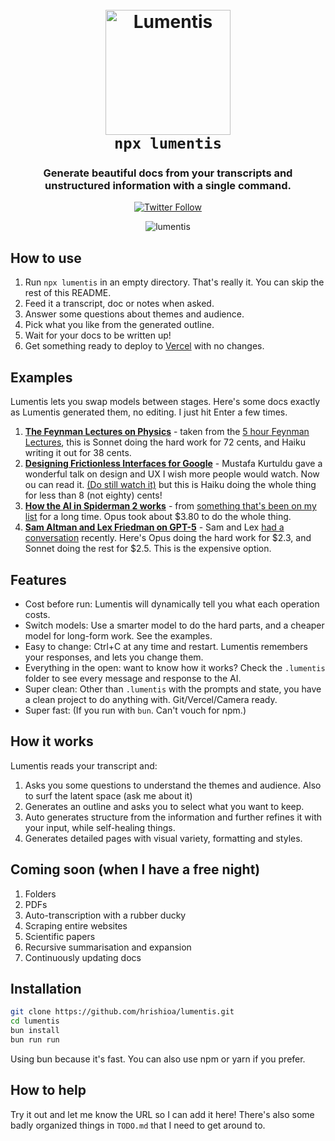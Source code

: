 <h1 align="center">
  <br>
  <a href="https://github.com/hrishioa/lumentis"><img src="https://github.com/hrishioa/lumentis/assets/973967/73832318-5e90-4191-bbbb-324524ff4468" alt="Lumentis" width="200"></a>
  <br>
<code>npx lumentis</code>
  <br>
</h1>

<h3 align="center">Generate beautiful docs from your transcripts and unstructured information with a single command.</h3>

<div align="center">

  [![Twitter Follow](https://img.shields.io/twitter/follow/hrishi?style=social)](https://twitter.com/hrishioa)

</div>



<div align="center">

![lumentis](https://github.com/hrishioa/lumentis/assets/973967/cd16bc41-bd8a-40b6-97b0-c3b57d4650cb)

</div>



## How to use

1. Run `npx lumentis` in an empty directory. That's really it. You can skip the rest of this README.
2. Feed it a transcript, doc or notes when asked.
3. Answer some questions about themes and audience.
4. Pick what you like from the generated outline.
5. Wait for your docs to be written up!
6. Get something ready to deploy to [Vercel](https://vercel.com) with no changes.

## Examples



Lumentis lets you swap models between stages. Here's some docs exactly as Lumentis generated them, no editing. I just hit Enter a few times.

1. **[The Feynman Lectures on Physics](https://feynman-lectures.vercel.app/)** - taken from the [5 hour Feynman Lectures](https://www.youtube.com/watch?v=kEx-gRfuhhk), this is Sonnet doing the hard work for 72 cents, and Haiku writing it out for 38 cents.
2. **[Designing Frictionless Interfaces for Google](https://designing-better-ui.vercel.app/)** - Mustafa Kurtuldu gave a wonderful talk on design and UX I wish more people would watch. Now ou can read it. [(Do still watch it)](https://www.youtube.com/watch?v=Drf5ZKd4aVY) but this is Haiku doing the whole thing for less than 8 (not eighty) cents!
3. **[How the AI in Spiderman 2 works](https://spiderman-2-ai-mechanics.vercel.app/)** - from [something that's been on my list](https://www.youtube.com/watch?v=LxWq65CZBU8) for a long time. Opus took about $3.80 to do the whole thing.
4. **[Sam Altman and Lex Friedman on GPT-5](https://sam-lex-gpt5.vercel.app/)** - Sam and Lex [had a conversation](https://www.youtube.com/watch?v=jvqFAi7vkBc) recently. Here's Opus doing the hard work for $2.3, and Sonnet doing the rest for $2.5. This is the expensive option.

## Features

* Cost before run: Lumentis will dynamically tell you what each operation costs.
* Switch models: Use a smarter model to do the hard parts, and a cheaper model for long-form work. See the examples.
* Easy to change: Ctrl+C at any time and restart. Lumentis remembers your responses, and lets you change them.
* Everything in the open: want to know how it works? Check the `.lumentis` folder to see every message and response to the AI.
* Super clean: Other than `.lumentis` with the prompts and state, you have a clean project to do anything with. Git/Vercel/Camera ready.
* Super fast: (If you run with `bun`. Can't vouch for npm.)

## How it works

Lumentis reads your transcript and:
1. Asks you some questions to understand the themes and audience. Also to surf the latent space (ask me about it)
2. Generates an outline and asks you to select what you want to keep.
3. Auto generates structure from the information and further refines it with your input, while self-healing things.
4. Generates detailed pages with visual variety, formatting and styles.

## Coming soon (when I have a free night)

1. Folders
2. PDFs
3. Auto-transcription with a rubber ducky
4. Scraping entire websites
5. Scientific papers
6. Recursive summarisation and expansion
7. Continuously updating docs

## Installation

```bash
git clone https://github.com/hrishioa/lumentis.git
cd lumentis
bun install
bun run run
```
Using bun because it's fast. You can also use npm or yarn if you prefer.

## How to help

Try it out and let me know the URL so I can add it here! There's also some badly organized things in `TODO.md` that I need to get around to.
